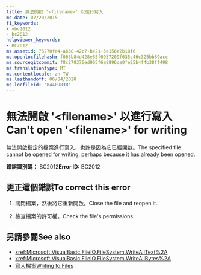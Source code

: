 ```yaml
---
title: 無法開啟 '<filename>' 以進行寫入
ms.date: 07/20/2015
f1_keywords:
- vbc2012
- bc2012
helpviewer_keywords:
- BC2012
ms.assetid: 73270fe4-a638-42c7-be21-5e156e2b18f6
ms.openlocfilehash: f063b84d428e65f0937209f635c46c325bb89acc
ms.sourcegitcommit: f8c270376ed905f6a8896ce0fe25b4f4b38ff498
ms.translationtype: MT
ms.contentlocale: zh-TW
ms.lasthandoff: 06/04/2020
ms.locfileid: "84409838"
---
```

# <a name="cant-open-filename-for-writing"></a><span data-ttu-id="59376-102">無法開啟 '\<filename>' 以進行寫入</span><span class="sxs-lookup"><span data-stu-id="59376-102">Can't open '\<filename>' for writing</span></span>
<span data-ttu-id="59376-103">無法開啟指定的檔案進行寫入，也許是因為它已經開啟。</span><span class="sxs-lookup"><span data-stu-id="59376-103">The specified file cannot be opened for writing, perhaps because it has already been opened.</span></span>  
  
 <span data-ttu-id="59376-104">**錯誤識別碼：** BC2012</span><span class="sxs-lookup"><span data-stu-id="59376-104">**Error ID:** BC2012</span></span>  
  
## <a name="to-correct-this-error"></a><span data-ttu-id="59376-105">更正這個錯誤</span><span class="sxs-lookup"><span data-stu-id="59376-105">To correct this error</span></span>  
  
1. <span data-ttu-id="59376-106">關閉檔案，然後將它重新開啟。</span><span class="sxs-lookup"><span data-stu-id="59376-106">Close the file and reopen it.</span></span>  
  
2. <span data-ttu-id="59376-107">檢查檔案的許可權。</span><span class="sxs-lookup"><span data-stu-id="59376-107">Check the file's permissions.</span></span>  
  
## <a name="see-also"></a><span data-ttu-id="59376-108">另請參閱</span><span class="sxs-lookup"><span data-stu-id="59376-108">See also</span></span>

- <xref:Microsoft.VisualBasic.FileIO.FileSystem.WriteAllText%2A>
- <xref:Microsoft.VisualBasic.FileIO.FileSystem.WriteAllBytes%2A>
- [<span data-ttu-id="59376-109">寫入檔案</span><span class="sxs-lookup"><span data-stu-id="59376-109">Writing to Files</span></span>](../../developing-apps/programming/drives-directories-files/writing-to-files.md)
